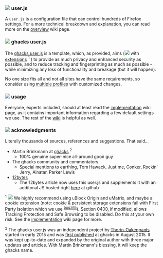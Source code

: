 ### ![](https://github.com/ghacksuserjs/ghacks-user.js/blob/master/wikipiki/bullet01.png) user.js
A `user.js` is a configuration file that can control hundreds of Firefox settings. For a more technical breakdown and explanation, you can read more on the [overview](https://github.com/ghacksuserjs/ghacks-user.js/wiki/1.1-Overview) wiki page.

### ![](https://github.com/ghacksuserjs/ghacks-user.js/blob/master/wikipiki/bullet01.png) ghacks user.js
The [ghacks user.js](https://github.com/ghacksuserjs/ghacks-user.js/blob/master/user.js) is a template, which, as provided, aims (![](https://github.com/ghacksuserjs/ghacks-user.js/blob/master/wikipiki/exclamation.png) with [extensions](https://github.com/ghacksuserjs/ghacks-user.js/wiki/Appendix-B:-Extensions) <sup>1</sup> ) to provide as much privacy and enhanced security as possible, and to reduce tracking and fingerprinting as much as possible - while minimizing any loss of functionality and breakage (but it will happen).

No one size fits all and not all sites have the same requirements, so consider using [multiple profiles](https://github.com/ghacksuserjs/ghacks-user.js/wiki/2.3-Concurrent-Profiles) with customized changes.

### ![](https://github.com/ghacksuserjs/ghacks-user.js/blob/master/wikipiki/bullet01.png) usage
Everyone, experts included, should at least read the [implementation](https://github.com/ghacksuserjs/ghacks-user.js/wiki/1.3-Implementation) wiki page, as it contains important information regarding a few default settings we use. The rest of the [wiki](https://github.com/ghacksuserjs/ghacks-user.js/wiki) is helpful as well.

### ![](https://github.com/ghacksuserjs/ghacks-user.js/blob/master/wikipiki/bullet01.png) acknowledgments
Literally thousands of sources, references and suggestions. That said...

* Martin Brinkmann at [ghacks](https://www.ghacks.net/) <sup>2</sup>
   * 100% genuine super-nice all-around good guy
* The ghacks community and commentators
   * Special mentions to [earthlng](https://github.com/earthlng), Tom Hawack, Just me, Conker, Rockin’ Jerry, Ainatar, Parker Lewis
* [12bytes](http://12bytes.org/tech/firefoxgecko-configuration-guide-for-privacy-and-performance-buffs)
   * The 12bytes article now uses this user.js and supplements it with an additonal JS hosted right [here](https://github.com/atomGit/Firefox-user.js) at github

<sup>1</sup> ![](https://github.com/ghacksuserjs/ghacks-user.js/blob/master/wikipiki/exclamation.png) We highly recommend using uBlock Origin and uMatrix, and maybe a cookie extension (note: cookie & persistent storage extensions fail with First Party Isolation which we use <sup>[bugzilla](https://bugzilla.mozilla.org/show_bug.cgi?id=1381197)</sup>). Section 0400, if modified, allows Tracking Protection and Safe Browsing to be disabled. Do this at your own risk. See the [implementation](https://github.com/ghacksuserjs/ghacks-user.js/wiki/1.3-Implementation) wiki page for more.

<sup>2</sup> The ghacks user.js was an independent project by [Thorin-Oakenpants](https://github.com/Thorin-Oakenpants) started in early 2015 and was [first published](https://www.ghacks.net/2015/08/18/a-comprehensive-list-of-firefox-privacy-and-security-settings/) at ghacks in August 2015. It was kept up-to-date and expanded by the original author with three major updates and articles. With Martin Brinkmann's blessing, it will keep the ghacks name.
